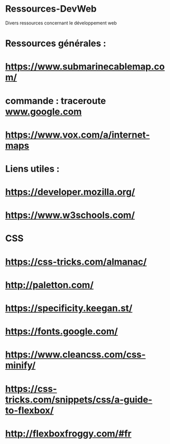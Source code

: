 # Ressources-DevWeb
Divers ressources concernant le développement web

# Ressources générales :
  #  https://www.submarinecablemap.com/
  #  commande : traceroute www.google.com
  #  https://www.vox.com/a/internet-maps

# Liens utiles :
  # https://developer.mozilla.org/
  # https://www.w3schools.com/
  
  # CSS
  # https://css-tricks.com/almanac/
  # http://paletton.com/
  # https://specificity.keegan.st/
  # https://fonts.google.com/
  # https://www.cleancss.com/css-minify/
  # https://css-tricks.com/snippets/css/a-guide-to-flexbox/
  # http://flexboxfroggy.com/#fr

